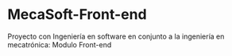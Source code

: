 # MecaSoft-Front-end
Proyecto con Ingeniería en software en conjunto a la ingeniería en mecatrónica: Modulo Front-end
